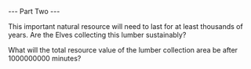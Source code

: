 --- Part Two ---

This important natural resource will need to last for at least thousands of years. Are the Elves collecting this lumber sustainably?

What will the total resource value of the lumber collection area be after 1000000000 minutes?
